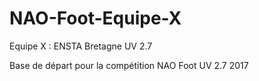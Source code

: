 ﻿# NAO-Foot-Equipe-X
Equipe X : ENSTA Bretagne UV 2.7 

Base de départ pour la compétition NAO Foot UV 2.7 2017
